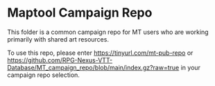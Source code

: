 # Maptool Campaign Repo

This folder is a common campaign repo for MT users who are working primarily with shared art resources.

To use this repo, please enter https://tinyurl.com/mt-pub-repo or https://github.com/RPG-Nexus-VTT-Database/MT_campaign_repo/blob/main/index.gz?raw=true in your campaign repo selection.
